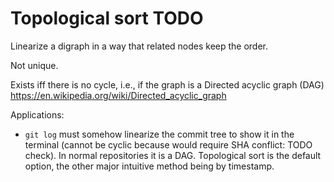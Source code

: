 # Topological sort TODO

Linearize a digraph in a way that related nodes keep the order.

Not unique.

Exists iff there is no cycle, i.e., if the graph is a Directed acyclic graph (DAG) <https://en.wikipedia.org/wiki/Directed_acyclic_graph>

Applications:

- `git log` must somehow linearize the commit tree to show it in the terminal (cannot be cyclic because would require SHA conflict: TODO check). In normal repositories it is a DAG. Topological sort is the default option, the other major intuitive method being by timestamp.
